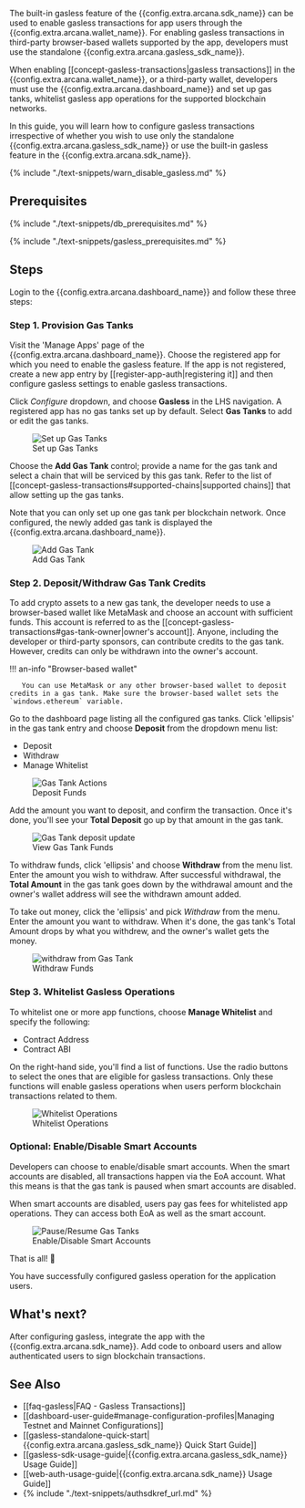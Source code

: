 The built-in gasless feature of the {{config.extra.arcana.sdk_name}} can be used to enable gasless transactions for app users through the {{config.extra.arcana.wallet_name}}. For enabling gasless transactions in third-party browser-based wallets supported by the app, developers must use the standalone {{config.extra.arcana.gasless_sdk_name}}.

When enabling [[concept-gasless-transactions|gasless transactions]] in the {{config.extra.arcana.wallet_name}}, or a third-party wallet, developers must use the {{config.extra.arcana.dashboard_name}} and set up gas tanks, whitelist gasless app operations for the supported blockchain networks.

In this guide, you will learn how to configure gasless transactions irrespective of whether you wish to use only the standalone {{config.extra.arcana.gasless_sdk_name}} or use the built-in gasless feature in the {{config.extra.arcana.sdk_name}}.

{% include "./text-snippets/warn_disable_gasless.md" %}

## Prerequisites

{% include "./text-snippets/db_prerequisites.md" %}

{% include "./text-snippets/gasless_prerequisites.md" %}

## Steps

Login to the {{config.extra.arcana.dashboard_name}} and follow these three steps:

### Step 1. Provision Gas Tanks

Visit the 'Manage Apps' page of the {{config.extra.arcana.dashboard_name}}. Choose the registered app for which you need to enable the gasless feature. If the app is not registered, create a new app entry by [[register-app-auth|registering it]] and then configure gasless settings to enable gasless transactions.

Click *Configure* dropdown, and choose **Gasless** in the LHS navigation. A registered app has no gas tanks set up by default.  Select **Gas Tanks** to add or edit the gas tanks.

<figure markdown="span">
  <img src="{{config.extra.arcana.img_dir}}/an_gl_db_new_config.{{config.extra.arcana.img_png}}" alt="Set up Gas Tanks" class="an-screenshots"/>
  <figcaption>Set up Gas Tanks</figcaption>
</figure>

Choose the **Add Gas Tank** control; provide a name for the gas tank and select a chain that will be serviced by this gas tank. Refer to the list of [[concept-gasless-transactions#supported-chains|supported chains]] that allow setting up the gas tanks.

Note that you can only set up one gas tank per blockchain network. Once configured, the newly added gas tank is displayed the {{config.extra.arcana.dashboard_name}}.

<figure markdown="span">
  <img src="{{config.extra.arcana.img_dir}}/an_gl_db_add_gas_tank.gif" alt="Add Gas Tank" class="an-screenshots"/>
  <figcaption>Add Gas Tank</figcaption>
</figure>


### Step 2. Deposit/Withdraw Gas Tank Credits

To add crypto assets to a new gas tank, the developer needs to use a browser-based wallet like MetaMask and choose an account with sufficient funds. This account is referred to as the [[concept-gasless-transactions#gas-tank-owner|owner's account]]. Anyone, including the developer or third-party sponsors, can contribute credits to the gas tank. However, credits can only be withdrawn into the owner's account.

!!! an-info "Browser-based wallet"

       You can use MetaMask or any other browser-based wallet to deposit credits in a gas tank. Make sure the browser-based wallet sets the `windows.ethereum` variable.

Go to the dashboard page listing all the configured gas tanks. Click 'ellipsis' in the gas tank entry and choose **Deposit** from the dropdown menu list:

* Deposit
* Withdraw
* Manage Whitelist

<figure markdown="span">
  <img src="{{config.extra.arcana.img_dir}}/an_gl_gas_tank_action.{{config.extra.arcana.img_png}}" alt="Gas Tank Actions" class="an-screenshots"/>
  <figcaption>Deposit Funds</figcaption>
</figure>

Add the amount you want to deposit, and confirm the transaction. Once it's done, you'll see your **Total Deposit** go up by that amount in the gas tank.

<figure markdown="span">
  <img src="{{config.extra.arcana.img_dir}}/an_gl_db_deposit.gif" alt="Gas Tank deposit update" class="an-screenshots"/>
  <figcaption>View Gas Tank Funds</figcaption>
</figure>

To withdraw funds, click 'ellipsis' and choose **Withdraw** from the menu list. Enter the amount you wish to withdraw. After successful withdrawal, the **Total Amount** in the gas tank goes down by the withdrawal amount and the owner's wallet address will see the withdrawn amount added.

To take out money, click the 'ellipsis' and pick *Withdraw* from the menu. Enter the amount you want to withdraw. When it's done, the gas tank's Total Amount drops by what you withdrew, and the owner's wallet gets the money.

<figure markdown="span">
  <img src="{{config.extra.arcana.img_dir}}/an_gl_db_withdraw.gif" alt="withdraw from Gas Tank" class="an-screenshots"/>
  <figcaption>Withdraw Funds</figcaption>
</figure>

### Step 3. Whitelist Gasless Operations

To whitelist one or more app functions, choose **Manage Whitelist** and specify the following:

* Contract Address
* Contract ABI

On the right-hand side, you'll find a list of functions. Use the radio buttons to select the ones that are eligible for gasless transactions. Only these functions will enable gasless operations when users perform blockchain transactions related to them.

<figure markdown="span">
  <img src="{{config.extra.arcana.img_dir}}/an_gl_db_whitelist.gif" alt="Whitelist Operations" class="an-screenshots width_85pc"/>
  <figcaption>Whitelist Operations</figcaption>
</figure>

### Optional: Enable/Disable Smart Accounts

Developers can choose to enable/disable smart accounts. When the smart accounts are disabled, all transactions happen via the EoA account. What this means is that the gas tank is paused when smart accounts are disabled. 

When smart accounts are disabled, users pay gas fees for whitelisted app operations. They can access both EoA as well as the smart account.
 
<figure markdown="span">
  <img src="{{config.extra.arcana.img_dir}}/an_gl_gas_tank_pause.{{config.extra.arcana.img_gif}}" alt="Pause/Resume Gas Tanks" class="an-screenshots"/>
  <figcaption>Enable/Disable Smart Accounts</figcaption>
</figure>

That is all! 🎉

You have successfully configured gasless operation for the application users.  

## What's next?

After configuring gasless, integrate the app with the {{config.extra.arcana.sdk_name}}. Add code to onboard users and allow authenticated users to sign blockchain transactions.

## See Also

* [[faq-gasless|FAQ - Gasless Transactions]]
* [[dashboard-user-guide#manage-configuration-profiles|Managing Testnet and Mainnet Configurations]]
* [[gasless-standalone-quick-start|{{config.extra.arcana.gasless_sdk_name}} Quick Start Guide]]
* [[gasless-sdk-usage-guide|{{config.extra.arcana.gasless_sdk_name}} Usage Guide]]
* [[web-auth-usage-guide|{{config.extra.arcana.sdk_name}} Usage Guide]]
* {% include "./text-snippets/authsdkref_url.md" %}
